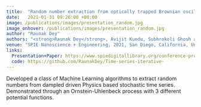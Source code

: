 ```yaml
---
title:  "Random number extraction from optically trapped Brownian oscillator using an iterative algorithm"
date:   2021-01-31 09:26:00 +00:00
image: /publications/images/presentation_random.jpg
image_onhover: /publications/images/presentation_random.jpg
author: "Raunak Dey"
authors: "<strong>Raunak Dey</strong>, Avijit Kundu, Subhrokoli Ghosh and Ayan Banerjee. "
venue: "SPIE Nanoscience + Engineering, 2021, San Diego, California, United States"
links:
  Presentation+Paper: https://www.spiedigitallibrary.org/conference-proceedings-of-spie/11798/117980F/Random-number-extraction-from-optically-trapped-Brownian-oscillator-using-an/10.1117/12.2596502.short
  code: https://github.com/RaunakDey/Time-series-iterative-
---
```

Developed a class of Machine Learning algorithms to extract random numbers from dampled driven Physics based stochastic time series. Demonstrated through an Ornstein-Uhlenbeck process with 3 different potential functions.

